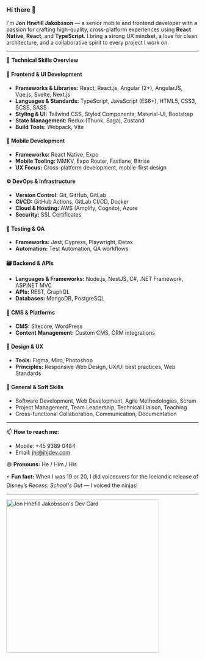 ### Hi there 👋

I'm **Jon Hnefill Jakobsson** — a senior mobile and frontend developer with a passion for crafting high-quality, cross-platform experiences using **React Native**, **React**, and **TypeScript**. I bring a strong UX mindset, a love for clean architecture, and a collaborative spirit to every project I work on.

---

🧠 **Technical Skills Overview**

#### 🧱 Frontend & UI Development
- **Frameworks & Libraries:** React, React.js, Angular (2+), AngularJS, Vue.js, Svelte, Next.js
- **Languages & Standards:** TypeScript, JavaScript (ES6+), HTML5, CSS3, SCSS, SASS
- **Styling & UI:** Tailwind CSS, Styled Components, Material-UI, Bootstrap
- **State Management:** Redux (Thunk, Saga), Zustand
- **Build Tools:** Webpack, Vite

#### 📱 Mobile Development
- **Frameworks:** React Native, Expo
- **Mobile Tooling:** MMKV, Expo Router, Fastlane, Bitrise
- **UX Focus:** Cross-platform development, mobile-first design

#### ⚙️ DevOps & Infrastructure
- **Version Control:** Git, GitHub, GitLab
- **CI/CD:** GitHub Actions, GitLab CI/CD, Docker
- **Cloud & Hosting:** AWS (Amplify, Cognito), Azure
- **Security:** SSL Certificates

#### 🧪 Testing & QA
- **Frameworks:** Jest, Cypress, Playwright, Detox
- **Automation:** Test Automation, QA workflows

#### 🗃️ Backend & APIs
- **Languages & Frameworks:** Node.js, NestJS, C#, .NET Framework, ASP.NET MVC
- **APIs:** REST, GraphQL
- **Databases:** MongoDB, PostgreSQL

#### 🧰 CMS & Platforms
- **CMS:** Sitecore, WordPress
- **Content Management:** Custom CMS, CRM integrations

#### 🎨 Design & UX
- **Tools:** Figma, Miro, Photoshop
- **Principles:** Responsive Web Design, UX/UI best practices, Web Standards

#### 🧠 General & Soft Skills
- Software Development, Web Development, Agile Methodologies, Scrum
- Project Management, Team Leadership, Technical Liaison, Teaching
- Cross-functional Collaboration, Communication, Documentation

---

📫 **How to reach me:**
- Mobile: +45 9389 0484 
- Email: [jhj@jhjdev.com](mailto:jhj@jhjdev.com)

😄 **Pronouns:** He / Him / His  

⚡ **Fun fact:** When I was 19 or 20, I did voiceovers for the Icelandic release of Disney’s *Recess: School's Out* — I voiced the ninjas!

---

<a href="https://app.daily.dev/jonhnefilljakobsson"><img src="https://api.daily.dev/devcards/61ac0e89dad940b2b55aecaf9afd6758.png?r=4ds" width="400" alt="Jon Hnefill Jakobsson's Dev Card"/></a>
